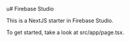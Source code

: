 
u# Firebase Studio

This is a NextJS starter in Firebase Studio.

To get started, take a look at src/app/page.tsx.



